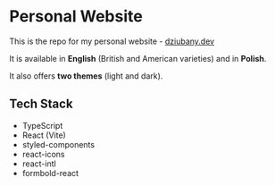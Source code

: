 # Personal Website

This is the repo for my personal website - [dziubany.dev](https://dziubany.dev)

It is available in **English** (British and American varieties) and in **Polish**.

It also offers **two themes** (light and dark).

## Tech Stack

- TypeScript
- React (Vite)
- styled-components
- react-icons
- react-intl
- formbold-react
